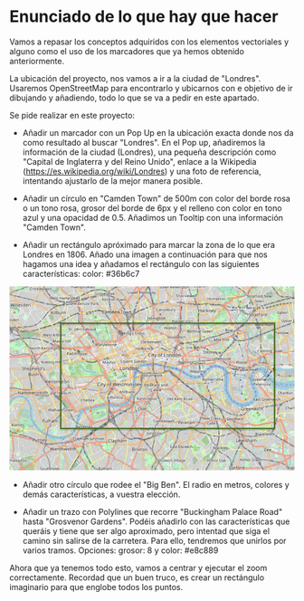 # Enunciado de lo que hay que hacer

Vamos a repasar los conceptos adquiridos con los elementos vectoriales y alguno como el uso de los marcadores que ya hemos obtenido anteriormente.

La ubicación del proyecto, nos vamos a ir a la ciudad de "Londres". Usaremos OpenStreetMap para encontrarlo y ubicarnos con e objetivo de ir dibujando y añadiendo, todo lo que se va a pedir en este apartado.

Se pide realizar en este proyecto:

* Añadir un marcador con un Pop Up en la ubicación exacta donde nos da como resultado al buscar "Londres". En el Pop up, añadiremos la información de la ciudad (Londres), una pequeña descripción como "Capital de Inglaterra y del Reino Unido", enlace a la Wikipedia (https://es.wikipedia.org/wiki/Londres) y una foto de referencia, intentando ajustarlo de la mejor manera posible.

* Añadir un círculo en "Camden Town" de 500m con color del borde rosa o un tono rosa, grosor del borde de 6px y el relleno con color en tono azul y una opacidad de 0.5. Añadimos un Tooltip con una información "Camden Town".

* Añadir un rectángulo apróximado para marcar la zona de lo que era Londres en 1806. Añado una imagen a continuación para que nos hagamos una idea y añadamos el rectángulo con las siguientes características: color: #36b6c7

![Londres 1806](londres_1806.png)

* Añadir otro círculo que rodee el "Big Ben". El radio en metros, colores y demás características, a vuestra elección.

* Añadir un trazo con Polylines que recorre "Buckingham Palace Road" hasta "Grosvenor Gardens". Podéis añadirlo con las características que queráis y tiene que ser algo aproximado, pero intentad que siga el camino sin salirse de la carretera. Para ello, tendremos que unirlos por varios tramos. Opciones: grosor: 8 y color: #e8c889

Ahora que ya tenemos todo esto, vamos a centrar y ejecutar el zoom correctamente. Recordad que un buen truco, es crear un rectángulo imaginario para que englobe todos los puntos.

